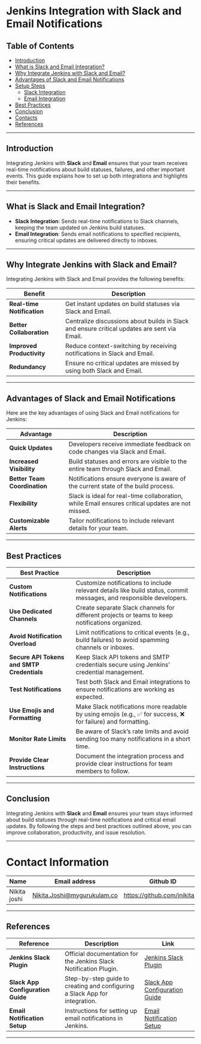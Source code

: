 

# Jenkins Integration with Slack and Email Notifications



## Table of Contents

- [Introduction](#introduction)
- [What is Slack and Email Integration?](#what-is-slack-and-email-integration)
- [Why Integrate Jenkins with Slack and Email?](#why-integrate-jenkins-with-slack-and-email)
- [Advantages of Slack and Email Notifications](#advantages-of-slack-and-email-notifications)
- [Setup Steps](#setup-steps)
  - [Slack Integration](#slack-integration)
  - [Email Integration](#email-integration)
- [Best Practices](#best-practices)
- [Conclusion](#conclusion)
- [Contacts](#contacts)
- [References](#references)

---

## Introduction

Integrating Jenkins with **Slack** and **Email** ensures that your team receives real-time notifications about build statuses, failures, and other important events. This guide explains how to set up both integrations and highlights their benefits.

---

## What is Slack and Email Integration?

- **Slack Integration**: Sends real-time notifications to Slack channels, keeping the team updated on Jenkins build statuses.
- **Email Integration**: Sends email notifications to specified recipients, ensuring critical updates are delivered directly to inboxes.

---

## Why Integrate Jenkins with Slack and Email?

Integrating Jenkins with Slack and Email provides the following benefits:

| **Benefit**               | **Description**                                                                 |
|---------------------------|---------------------------------------------------------------------------------|
| **Real-time Notification** | Get instant updates on build statuses via Slack and Email.                      |
| **Better Collaboration**  | Centralize discussions about builds in Slack and ensure critical updates are sent via Email. |
| **Improved Productivity**   | Reduce context-switching by receiving notifications in Slack and Email.          |
| **Redundancy**              | Ensure no critical updates are missed by using both Slack and Email.             |



---

## Advantages of Slack and Email Notifications

Here are the key advantages of using Slack and Email notifications for Jenkins:

| **Advantage**              | **Description**                                                                 |
|----------------------------|---------------------------------------------------------------------------------|
| **Quick Updates**           | Developers receive immediate feedback on code changes via Slack and Email.      |
| **Increased Visibility**    | Build statuses and errors are visible to the entire team through Slack and Email. |
| **Better Team Coordination** | Notifications ensure everyone is aware of the current state of the build process. |
| **Flexibility**             | Slack is ideal for real-time collaboration, while Email ensures critical updates are not missed. |
| **Customizable Alerts**     | Tailor notifications to include relevant details for your team.                 |

---


## Best Practices

| **Best Practice**               | **Description**                                                                                   |
|----------------------------------|---------------------------------------------------------------------------------------------------|
| **Custom Notifications**         | Customize notifications to include relevant details like build status, commit messages, and responsible developers. |
| **Use Dedicated Channels**       | Create separate Slack channels for different projects or teams to keep notifications organized.    |
| **Avoid Notification Overload**  | Limit notifications to critical events (e.g., build failures) to avoid spamming channels or inboxes. |
| **Secure API Tokens and SMTP Credentials** | Keep Slack API tokens and SMTP credentials secure using Jenkins’ credential management. |
| **Test Notifications**           | Test both Slack and Email integrations to ensure notifications are working as expected.            |
| **Use Emojis and Formatting**    | Make Slack notifications more readable by using emojis (e.g., ✅ for success, ❌ for failure) and formatting. |
| **Monitor Rate Limits**          | Be aware of Slack’s rate limits and avoid sending too many notifications in a short time.         |
| **Provide Clear Instructions**   | Document the integration process and provide clear instructions for team members to follow.        |

---

## Conclusion

Integrating Jenkins with **Slack** and **Email** ensures your team stays informed about build statuses through real-time notifications and critical email updates. By following the steps and best practices outlined above, you can improve collaboration, productivity, and issue resolution.

---


# Contact Information

| **Name** | **Email address**            | **Github ID**
|----------|-------------------------------|-------------------|
| Nikita joshi    | Nikita.Joshi@mygurukulam.co    | https://github.com/jnikita19  |


---

## References

| **Reference**                      | **Description**                                                                 | **Link**                                                                                   |
|------------------------------------|---------------------------------------------------------------------------------|-------------------------------------------------------------------------------------------|
| **Jenkins Slack Plugin**           | Official documentation for the Jenkins Slack Notification Plugin.               | [Jenkins Slack Plugin](https://plugins.jenkins.io/slack/)                                  |
| **Slack App Configuration Guide**  | Step-by-step guide to creating and configuring a Slack App for integration.     | [Slack App Configuration Guide](https://api.slack.com/authentication/basics)              |
| **Email Notification Setup**       | Instructions for setting up email notifications in Jenkins.                     | [Email Notification Setup](https://www.jenkins.io/doc/book/pipeline/email/)               |

---

